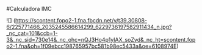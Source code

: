 #Calculadora IMC

![] (https://scontent.fopo2-1.fna.fbcdn.net/v/t39.30808-6/225771466_2035245586614299_6229736197582911434_n.jpg?_nc_cat=101&ccb=1-3&_nc_sid=730e14&_nc_ohc=nQJ3Ho4p1yIAX_soZvd&_nc_ht=scontent.fopo2-1.fna&oh=1f09ebcc198765957bc581b98ec5433a&oe=6108974E)
